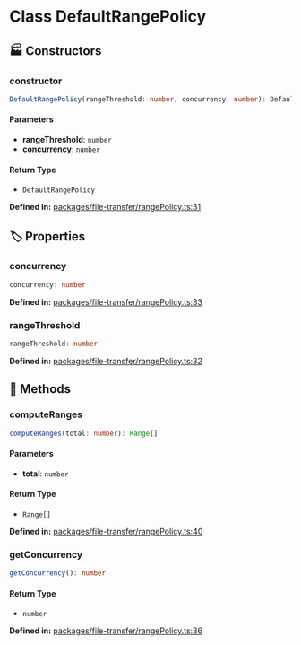 # Class DefaultRangePolicy

## 🏭 Constructors

### constructor

```ts
DefaultRangePolicy(rangeThreshold: number, concurrency: number): DefaultRangePolicy
```
#### Parameters

- **rangeThreshold**: `number`
- **concurrency**: `number`
#### Return Type

- `DefaultRangePolicy`

<p style="font-size: 14px; color: var(--vp-c-text-2)">
<strong>Defined in:</strong> <a href="https://github.com/voxelum/minecraft-launcher-core-node/blob/master/packages/file-transfer/rangePolicy.ts#L31" target="_blank" rel="noreferrer">packages/file-transfer/rangePolicy.ts:31</a>
</p>


## 🏷️ Properties

### concurrency <Badge type="tip" text="readonly" />

```ts
concurrency: number
```
<p style="font-size: 14px; color: var(--vp-c-text-2)">
<strong>Defined in:</strong> <a href="https://github.com/voxelum/minecraft-launcher-core-node/blob/master/packages/file-transfer/rangePolicy.ts#L33" target="_blank" rel="noreferrer">packages/file-transfer/rangePolicy.ts:33</a>
</p>


### rangeThreshold <Badge type="tip" text="readonly" />

```ts
rangeThreshold: number
```
<p style="font-size: 14px; color: var(--vp-c-text-2)">
<strong>Defined in:</strong> <a href="https://github.com/voxelum/minecraft-launcher-core-node/blob/master/packages/file-transfer/rangePolicy.ts#L32" target="_blank" rel="noreferrer">packages/file-transfer/rangePolicy.ts:32</a>
</p>


## 🔧 Methods

### computeRanges

```ts
computeRanges(total: number): Range[]
```
#### Parameters

- **total**: `number`
#### Return Type

- `Range[]`

<p style="font-size: 14px; color: var(--vp-c-text-2)">
<strong>Defined in:</strong> <a href="https://github.com/voxelum/minecraft-launcher-core-node/blob/master/packages/file-transfer/rangePolicy.ts#L40" target="_blank" rel="noreferrer">packages/file-transfer/rangePolicy.ts:40</a>
</p>


### getConcurrency

```ts
getConcurrency(): number
```
#### Return Type

- `number`

<p style="font-size: 14px; color: var(--vp-c-text-2)">
<strong>Defined in:</strong> <a href="https://github.com/voxelum/minecraft-launcher-core-node/blob/master/packages/file-transfer/rangePolicy.ts#L36" target="_blank" rel="noreferrer">packages/file-transfer/rangePolicy.ts:36</a>
</p>


